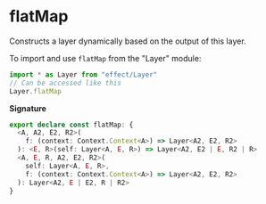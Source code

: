 # flatMap

Constructs a layer dynamically based on the output of this layer.

To import and use `flatMap` from the "Layer" module:

```ts
import * as Layer from "effect/Layer"
// Can be accessed like this
Layer.flatMap
```

**Signature**

```ts
export declare const flatMap: {
  <A, A2, E2, R2>(
    f: (context: Context.Context<A>) => Layer<A2, E2, R2>
  ): <E, R>(self: Layer<A, E, R>) => Layer<A2, E2 | E, R2 | R>
  <A, E, R, A2, E2, R2>(
    self: Layer<A, E, R>,
    f: (context: Context.Context<A>) => Layer<A2, E2, R2>
  ): Layer<A2, E | E2, R | R2>
}
```

